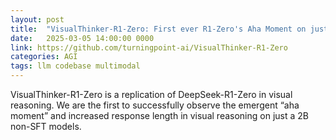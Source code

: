 ```yaml
---
layout: post
title:  "VisualThinker-R1-Zero: First ever R1-Zero's Aha Moment on just a 2B non-SFT Model"
date:   2025-03-05 14:00:00 0000
link: https://github.com/turningpoint-ai/VisualThinker-R1-Zero
categories: AGI
tags: llm codebase multimodal
---
```


VisualThinker-R1-Zero is a replication of DeepSeek-R1-Zero in visual reasoning. We are the first to successfully observe the emergent “aha moment” and increased response length in visual reasoning on just a 2B non-SFT models.